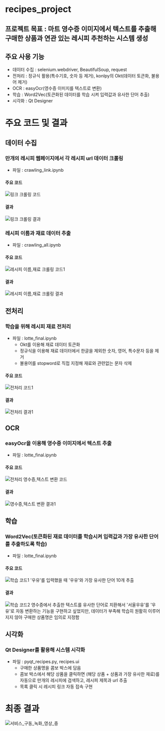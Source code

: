 # recipes_project

## 프로젝트 목표 : 마트 영수증 이미지에서 텍스트를 추출해 구매한 상품과 연관 있는 레시피 추천하는 시스템 생성

## 주요 사용 기능
  - 데이터 수집 : selenium.webdriver, BeautifulSoup, request
  - 전처리 : 정규식 활용(특수기호, 숫자 등 제거), konlpy의 Okt(데이터 토큰화, 불용어 제거)
  - OCR : easyOcr(영수증 이미지를 텍스트로 변환)
  - 학습 : Word2Vec(토큰화된 데이터를 학습 시켜 입력값과 유사한 단어 추출)
  - 시각화 : Qt Designer
  
# 주요 코드 및 결과

## 데이터 수집
### 만개의 레시피 웹페이지에서 각 레시피 url 데이터 크롤링
- 파일 : crawling_link.ipynb
#### 주요 코드
![링크 크롤링 코드](https://user-images.githubusercontent.com/108312150/191641441-f312862b-0b73-41ef-99c1-4b30f34b59cf.png)
#### 결과
![링크 크롤링 결과](https://user-images.githubusercontent.com/108312150/191641378-b27e78f4-3e3e-41c6-ac7f-76b984c372ad.png)

### 레시피 이름과 재료 데이터 추출
- 파일 : crawling_all.ipynb
#### 주요 코드
![레시피 이름,재료 크롤링 코드1](https://user-images.githubusercontent.com/108312150/191641626-a4cb8886-8428-4677-bca1-913457cb4760.png)
#### 결과
![레시피 이름,재료 크롤링 결과](https://user-images.githubusercontent.com/108312150/191641639-a7213631-8b97-4e3a-8f20-416880ceabb1.png)

## 전처리
### 학습을 위해 레시피 재료 전처리
- 파일 : lotte_final.ipynb
  - Okt를 이용해 재료 데이터 토큰화
  - 정규식을 이용해 재료 데이터에서 한글을 제외한 숫자, 영어, 특수문자 등을 제거
  - 불용어를 stopword로 직접 지정해 재료와 관련없는 문자 삭제
#### 주요 코드
![전처리 코드1](https://user-images.githubusercontent.com/108312150/191641925-1dbb5772-2474-4e83-998a-a42457639801.png)
#### 결과
![전처리 결과1](https://user-images.githubusercontent.com/108312150/191641995-27c0edd3-26ca-40b3-803d-82315c45b507.png)

## OCR
### easyOcr을 이용해 영수증 이미지에서 텍스트 추출
- 파일 : lotte_final.ipynb
#### 주요 코드
![전처리 영수증,텍스트 변환 코드](https://user-images.githubusercontent.com/108312150/191643407-e99e56cc-d253-4899-93fb-0ea19843213e.png)
#### 결과
![영수증,텍스트 변환 결과1](https://user-images.githubusercontent.com/108312150/191642231-1deeff79-46a5-40a7-a177-c1e4ea035f90.png)

## 학습
### Word2Vec(토큰화된 재료 데이터를 학습시켜 입력값과 가장 유사한 단어를 추출하도록 학습)
- 파일 : lotte_final.ipynb
#### 주요 코드
![학습 코드1](https://user-images.githubusercontent.com/108312150/191642329-4115343c-9398-4643-82fb-a7a700fc741a.png)
'우유'를 입력했을 때 '우유'와 가장 유사한 단어 10개 추출
#### 결과
![학습 코드2](https://user-images.githubusercontent.com/108312150/191642396-561e447b-391d-4c0a-b356-71179c003f6b.png)
영수증에서 추출한 텍스트를 유사한 단어로 치환해서 '서울우유'를 '우유'로 자동 변환하는 기능을 구현하고 싶었지만, 데이터가 부족해 학습히 원활히 이루어지지 않아 구매한 상품명은 임의로 지정함
  
## 시각화
### Qt Designer를 활용해 시스템 시각화
- 파일 : pyqt_recipes.py, recipes.ui
  - 구매한 상품명을 콤보 박스에 담음
  - 콤보 박스에서 해당 상품을 클릭하면 (해당 상품 + 상품과 가장 유사한 재료)를 자동으로 만개의 레시피에 검색하고, 레시피 제목과 url 추출
  - 목록 클릭 시 레시피 링크 자동 접속 구현
    
# 최종 결과
![서비스_구동_녹화_영상_중](https://user-images.githubusercontent.com/108312150/191643230-01dd880a-c911-4956-a356-474b8c8cbf0c.gif)
  
